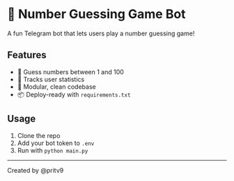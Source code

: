 # 🤖 Number Guessing Game Bot

A fun Telegram bot that lets users play a number guessing game!

## Features
- 🎲 Guess numbers between 1 and 100
- 🧠 Tracks user statistics
- 🔄 Modular, clean codebase
- 📦 Deploy-ready with `requirements.txt`

## Usage
1. Clone the repo
2. Add your bot token to `.env`
3. Run with `python main.py`

---
Created by @pritv9
